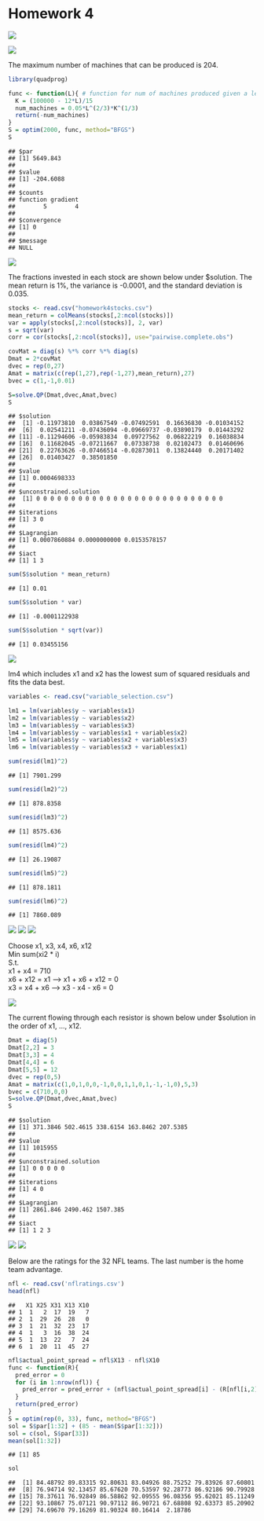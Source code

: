 # Homework 4
![](hw4_header.PNG)
  
![](hw4_q1.PNG)
  
The maximum number of machines that can be produced is 204.

```r
library(quadprog)

func <- function(L){ # function for num of machines produced given a level of L
  K = (100000 - 12*L)/15
  num_machines = 0.05*L^(2/3)*K^(1/3)
  return(-num_machines)
}
S = optim(2000, func, method="BFGS")
S
```

```
## $par
## [1] 5649.843
## 
## $value
## [1] -204.6088
## 
## $counts
## function gradient 
##        5        4 
## 
## $convergence
## [1] 0
## 
## $message
## NULL
```
  
![](hw4_q2.PNG)
  
The fractions invested in each stock are shown below under $solution. The mean return is 1%, the variance is -0.0001, and the standard deviation is 0.035.

```r
stocks <- read.csv("homework4stocks.csv")
mean_return = colMeans(stocks[,2:ncol(stocks)])
var = apply(stocks[,2:ncol(stocks)], 2, var)
s = sqrt(var)
corr = cor(stocks[,2:ncol(stocks)], use="pairwise.complete.obs")

covMat = diag(s) %*% corr %*% diag(s)
Dmat = 2*covMat
dvec = rep(0,27)
Amat = matrix(c(rep(1,27),rep(-1,27),mean_return),27)
bvec = c(1,-1,0.01)

S=solve.QP(Dmat,dvec,Amat,bvec)
S
```

```
## $solution
##  [1] -0.11973810  0.03867549 -0.07492591  0.16636830 -0.01034152
##  [6]  0.02541211 -0.07436094 -0.09669737 -0.03890179  0.01443292
## [11] -0.11294606 -0.05983834  0.09727562  0.06822219  0.16038834
## [16]  0.11682045 -0.07211667  0.07338738  0.02102473  0.01460696
## [21]  0.22763626 -0.07466514 -0.02873011  0.13824440  0.20171402
## [26]  0.01403427  0.38501850
## 
## $value
## [1] 0.0004698333
## 
## $unconstrained.solution
##  [1] 0 0 0 0 0 0 0 0 0 0 0 0 0 0 0 0 0 0 0 0 0 0 0 0 0 0 0
## 
## $iterations
## [1] 3 0
## 
## $Lagrangian
## [1] 0.0007860884 0.0000000000 0.0153578157
## 
## $iact
## [1] 1 3
```

```r
sum(S$solution * mean_return)
```

```
## [1] 0.01
```

```r
sum(S$solution * var)
```

```
## [1] -0.0001122938
```

```r
sum(S$solution * sqrt(var))
```

```
## [1] 0.03455156
```
  
![](hw4_q3.PNG)
  
lm4 which includes x1 and x2 has the lowest sum of squared residuals and fits the data best.

```r
variables <- read.csv("variable_selection.csv")

lm1 = lm(variables$y ~ variables$x1)
lm2 = lm(variables$y ~ variables$x2)
lm3 = lm(variables$y ~ variables$x3)
lm4 = lm(variables$y ~ variables$x1 + variables$x2)
lm5 = lm(variables$y ~ variables$x2 + variables$x3)
lm6 = lm(variables$y ~ variables$x3 + variables$x1)

sum(resid(lm1)^2)
```

```
## [1] 7901.299
```

```r
sum(resid(lm2)^2)
```

```
## [1] 878.8358
```

```r
sum(resid(lm3)^2)
```

```
## [1] 8575.636
```

```r
sum(resid(lm4)^2)
```

```
## [1] 26.19087
```

```r
sum(resid(lm5)^2)
```

```
## [1] 878.1811
```

```r
sum(resid(lm6)^2)
```

```
## [1] 7860.089
```
  
![](hw4_q4.1.1.PNG)
![](hw4_q4.1.2.PNG)
![](hw4_q4.1.3.PNG)
  
Choose x1, x3, x4, x6, x12  
Min sum(xi2 * i)  
S.t.  
x1 + x4 = 710  
x6 + x12 = x1 --> x1 + x6 + x12 = 0  
x3 = x4 + x6 --> x3 - x4 - x6 = 0  
  
![](hw4_q4.2.PNG)
  
The current flowing through each resistor is shown below under $solution in the order of x1, ..., x12.
  

```r
Dmat = diag(5)
Dmat[2,2] = 3
Dmat[3,3] = 4
Dmat[4,4] = 6
Dmat[5,5] = 12 
dvec = rep(0,5)
Amat = matrix(c(1,0,1,0,0,-1,0,0,1,1,0,1,-1,-1,0),5,3)
bvec = c(710,0,0)
S=solve.QP(Dmat,dvec,Amat,bvec)
S
```

```
## $solution
## [1] 371.3846 502.4615 338.6154 163.8462 207.5385
## 
## $value
## [1] 1015955
## 
## $unconstrained.solution
## [1] 0 0 0 0 0
## 
## $iterations
## [1] 4 0
## 
## $Lagrangian
## [1] 2861.846 2490.462 1507.385
## 
## $iact
## [1] 1 2 3
```
  
![](hw4_q5.1.PNG)
![](hw4_q5.2.PNG)
  
Below are the ratings for the 32 NFL teams. The last number is the home team advantage.

```r
nfl <- read.csv('nflratings.csv')
head(nfl)
```

```
##   X1 X25 X31 X13 X10
## 1  1   2  17  19   7
## 2  1  29  26  28   0
## 3  1  21  32  23  17
## 4  1   3  16  38  24
## 5  1  13  22   7  24
## 6  1  20  11  45  27
```

```r
nfl$actual_point_spread = nfl$X13 - nfl$X10
func <- function(R){
  pred_error = 0
  for (i in 1:nrow(nfl)) {
    pred_error = pred_error + (nfl$actual_point_spread[i] - (R[nfl[i,2]] - R[nfl[i,3]] + R[33]))^2
  }
  return(pred_error)
}
S = optim(rep(0, 33), func, method="BFGS")
sol = S$par[1:32] + (85 - mean(S$par[1:32]))
sol = c(sol, S$par[33])
mean(sol[1:32])
```

```
## [1] 85
```

```r
sol
```

```
##  [1] 84.48792 89.83315 92.80631 83.04926 88.75252 79.83926 87.60801
##  [8] 76.94714 92.13457 85.67620 70.53597 92.28773 86.92186 90.79928
## [15] 78.37611 76.92849 86.58862 92.09555 96.08356 95.62021 85.11249
## [22] 93.10867 75.07121 90.97112 86.90721 67.68808 92.63373 85.20902
## [29] 74.69670 79.16269 81.90324 80.16414  2.18786
```
